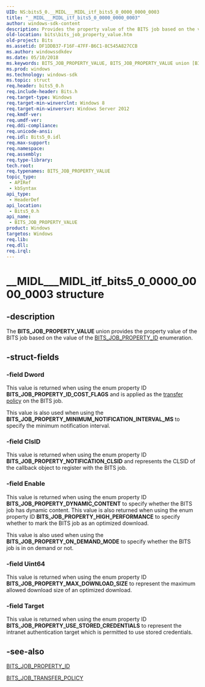 ```yaml
---
UID: NS:bits5_0.__MIDL___MIDL_itf_bits5_0_0000_0000_0003
title: "__MIDL___MIDL_itf_bits5_0_0000_0000_0003"
author: windows-sdk-content
description: Provides the property value of the BITS job based on the value of the BITS_JOB_PROPERTY_ID enumeration.
old-location: bits\bits_job_property_value.htm
old-project: Bits
ms.assetid: DF1DDB37-F16F-47FF-B6C1-8C545A827CCB
ms.author: windowssdkdev
ms.date: 05/10/2018
ms.keywords: BITS_JOB_PROPERTY_VALUE, BITS_JOB_PROPERTY_VALUE union [BITS], __MIDL___MIDL_itf_bits5_0_0000_0000_0003, bits.bits_job_property_value, bits.bits_job_property_value_union, bits5_0/BITS_JOB_PROPERTY_VALUE
ms.prod: windows
ms.technology: windows-sdk
ms.topic: struct
req.header: bits5_0.h
req.include-header: Bits.h
req.target-type: Windows
req.target-min-winverclnt: Windows 8
req.target-min-winversvr: Windows Server 2012
req.kmdf-ver: 
req.umdf-ver: 
req.ddi-compliance: 
req.unicode-ansi: 
req.idl: Bits5_0.idl
req.max-support: 
req.namespace: 
req.assembly: 
req.type-library: 
tech.root: 
req.typenames: BITS_JOB_PROPERTY_VALUE
topic_type:
 - APIRef
 - kbSyntax
api_type:
 - HeaderDef
api_location:
 - Bits5_0.h
api_name:
 - BITS_JOB_PROPERTY_VALUE
product: Windows
targetos: Windows
req.lib: 
req.dll: 
req.irql: 
---
```


# __MIDL___MIDL_itf_bits5_0_0000_0000_0003 structure


## -description


The <b>BITS_JOB_PROPERTY_VALUE</b> union provides the 
    property value of the BITS job based on the value of the 
    <a href="https://msdn.microsoft.com/4ED7419E-3435-4F12-B293-1FDC24F40D63">BITS_JOB_PROPERTY_ID</a> enumeration.


## -struct-fields




### -field Dword

This value is returned when using the enum property ID 
      <b>BITS_JOB_PROPERTY_ID_COST_FLAGS</b> and is applied as the 
      <a href="https://msdn.microsoft.com/library/Hh446785(v=VS.85).aspx">transfer policy</a> on the BITS job.

This value is also used when using the <b>BITS_JOB_PROPERTY_MINIMUM_NOTIFICATION_INTERVAL_MS</b> to specify the minimum notification interval.


### -field ClsID

This value is returned when using the enum property ID 
     <b>BITS_JOB_PROPERTY_NOTIFICATION_CLSID</b> and represents the CLSID of the callback object 
     to register with the BITS job.


### -field Enable

This value is returned when using the enum property ID 
     <b>BITS_JOB_PROPERTY_DYNAMIC_CONTENT</b> to specify whether the BITS job has dynamic 
      content. This value is also returned when using the enum property ID 
      <b>BITS_JOB_PROPERTY_HIGH_PERFORMANCE</b>  to specify whether to mark the BITS job as an optimized download.

This value is also used when using the <b>BITS_JOB_PROPERTY_ON_DEMAND_MODE</b>  to specify whether the BITS job is in on demand or not.


### -field Uint64

This value is returned when using the enum property ID 
      <b>BITS_JOB_PROPERTY_MAX_DOWNLOAD_SIZE</b> to represent the maximum allowed download size 
      of an optimized download.


### -field Target

This value is returned when using the enum property ID <b>BITS_JOB_PROPERTY_USE_STORED_CREDENTIALS</b> to represent the intranet authentication target which is permitted to use stored credentials.


## -see-also




<a href="https://msdn.microsoft.com/4ED7419E-3435-4F12-B293-1FDC24F40D63">BITS_JOB_PROPERTY_ID</a>



<a href="https://msdn.microsoft.com/6B321E80-333A-49F3-B36F-18652F2C92FE">BITS_JOB_TRANSFER_POLICY</a>
 

 

